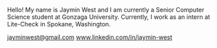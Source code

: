 Hello! My name is Jaymin West and I am currently a Senior Computer Science student at Gonzaga University. Currently, I work as an intern at Lite-Check in Spokane, Washington.

jayminwest@gmail.com
www.linkedin.com/in/jaymin-west

